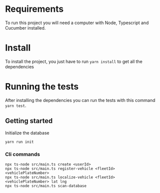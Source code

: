 # Requirements

To run this project you will need a computer with Node, Typescript and Cucumber installed.

# Install

To install the project, you just have to run `yarn install` to get all the dependencies

# Running the tests

After installing the dependencies you can run the tests with this command `yarn test`.

## Getting started

Initialize the database

```shell
yarn run init
```

### Cli commands

```shell
npx ts-node src/main.ts create <userId>
npx ts-node src/main.ts register-vehicle <fleetId> <vehiclePlateNumber>
npx ts-node src/main.ts localize-vehicle <fleetId> <vehiclePlateNumber> lat lng
npx ts-node src/main.ts scan-database
```
